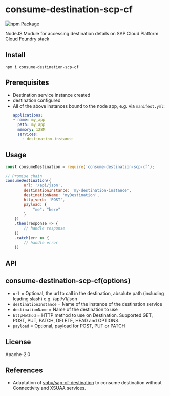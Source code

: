 # consume-destination-scp-cf
[![npm Package](https://img.shields.io/npm/v/consume-destination-scp-cf.svg)](https://www.npmjs.com/package/consume-destination-scp-cf)

NodeJS Module for accessing destination details on SAP Cloud Platform Cloud Foundry stack

## Install
~~~
npm i consume-destination-scp-cf
~~~

## Prerequisites
- Destination service instance created
- destination configured
- All of the above instances bound to the node app, e.g. via `manifest.yml`:
  ~~~ yaml
  applications:
  - name: my_app
    path: my_app
    memory: 128M
    services:
      - destination-instance
  ~~~  
  
## Usage
~~~ js
const consumeDestination = require('consume-destination-scp-cf');

// Promise chain
consumeDestination({
        url: '/api/json',
        destinationInstance: 'my-destination-instance',
        destinationName: 'myDestination',
        http_verb: 'POST',
        payload: {
            "me": "here"
        }
    })
    .then(response => {
        // handle response
    })
    .catch(err => {
        // handle error
    })
~~~

## API
## consume-destination-scp-cf(options)
- `url` = Optional, the url to call in the destination, absolute path (including leading slash) e.g. /api/v1/json
- `destinationInstance` = Name of the instance of the destination service
- `destinationName` = Name of the destination to use
- `httpMethod` = HTTP method to use on Destination. Supported GET, POST, PUT, PATCH, DELETE, HEAD and OPTIONS.
- `payload` = Optional, payload for POST, PUT or PATCH

## License
Apache-2.0

## References
- Adaptation of [vobu/sap-cf-destination](https://github.com/vobu/sap-cf-destination) to consume destination without Connectivity and XSUAA services.